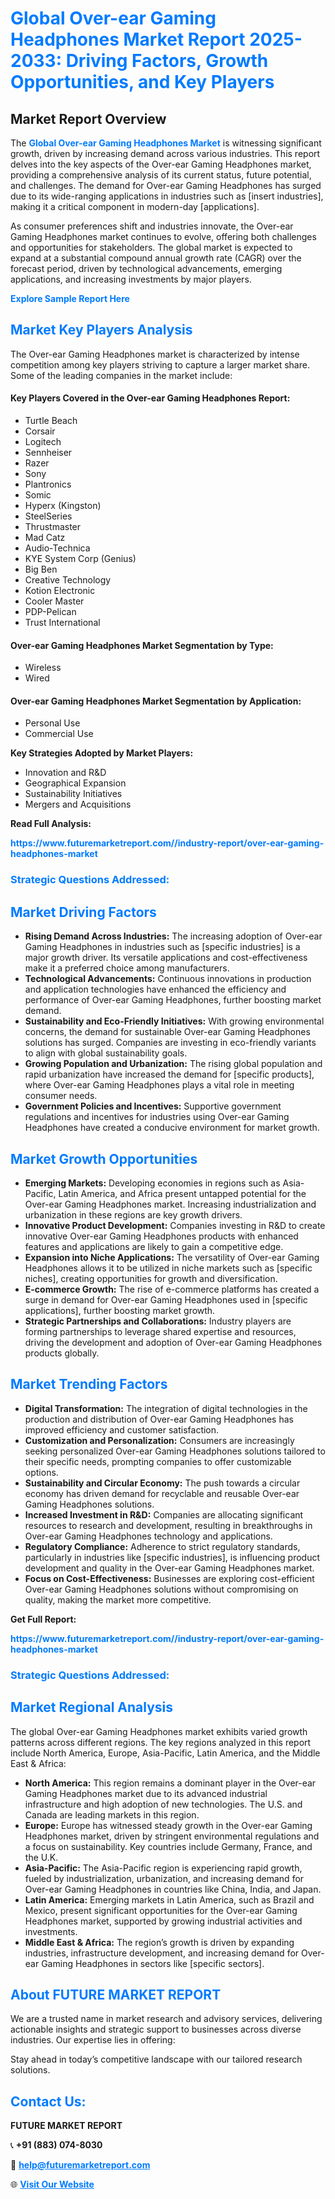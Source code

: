 <h1 style="color: #007BFF;">Global Over-ear Gaming Headphones Market Report 2025-2033: Driving Factors, Growth Opportunities, and Key Players</h1>

<section id="overview">
<h2>Market Report Overview</h2>
<p>The <a href="https://www.futuremarketreport.com//industry-report/over-ear-gaming-headphones-market" style="color: #007BFF; text-decoration: none;"><strong>Global Over-ear Gaming Headphones Market</strong></a> is witnessing significant growth, driven by increasing demand across various industries. This report delves into the key aspects of the Over-ear Gaming Headphones market, providing a comprehensive analysis of its current status, future potential, and challenges. The demand for Over-ear Gaming Headphones has surged due to its wide-ranging applications in industries such as [insert industries], making it a critical component in modern-day [applications].</p>
<p>As consumer preferences shift and industries innovate, the Over-ear Gaming Headphones market continues to evolve, offering both challenges and opportunities for stakeholders. The global market is expected to expand at a substantial compound annual growth rate (CAGR) over the forecast period, driven by technological advancements, emerging applications, and increasing investments by major players.</p>
</section>

<section id="overview">
<p><a href="https://www.futuremarketreport.com//request-sample/reportId=81843" style="color: #007BFF; text-decoration: none;"><strong>Explore Sample Report Here</strong></a></p>
</section>

<section id="key-players">
<h2 style="color: #007BFF;">Market Key Players Analysis</h2>
<p>The Over-ear Gaming Headphones market is characterized by intense competition among key players striving to capture a larger market share. Some of the leading companies in the market include:</p>
<h4>Key Players Covered in the Over-ear Gaming Headphones Report:</h4>
<ul><li>Turtle Beach</li><li>Corsair</li><li>Logitech</li><li>Sennheiser</li><li>Razer</li><li>Sony</li><li>Plantronics</li><li>Somic</li><li>Hyperx (Kingston)</li><li>SteelSeries</li><li>Thrustmaster</li><li>Mad Catz</li><li>Audio-Technica</li><li>KYE System Corp (Genius)</li><li>Big Ben</li><li>Creative Technology</li><li>Kotion Electronic</li><li>Cooler Master</li><li>PDP-Pelican</li><li>Trust International</li></ul>
<h4>Over-ear Gaming Headphones Market Segmentation by Type:</h4>
<ul><li>Wireless</li><li>Wired</li></ul>

<h4>Over-ear Gaming Headphones Market Segmentation by Application:</h4>
<ul><li>Personal Use</li><li>Commercial Use</li></ul>
<p><strong>Key Strategies Adopted by Market Players:</strong></p>
<ul>
<li>Innovation and R&D</li>
<li>Geographical Expansion</li>
<li>Sustainability Initiatives</li>
<li>Mergers and Acquisitions</li>
</ul>
</section>

<section>
<p><strong>Read Full Analysis: </strong></p><a href="https://www.futuremarketreport.com//industry-report/over-ear-gaming-headphones-market" style="color: #007BFF; text-decoration: none;"><strong>https://www.futuremarketreport.com//industry-report/over-ear-gaming-headphones-market</strong></a>
<h3 style="color: #007BFF;">Strategic Questions Addressed:</h3>
</section>

<section id="driving-factors">
<h2 style="color: #007BFF;">Market Driving Factors</h2>
<ul>
<li><strong>Rising Demand Across Industries:</strong> The increasing adoption of Over-ear Gaming Headphones in industries such as [specific industries] is a major growth driver. Its versatile applications and cost-effectiveness make it a preferred choice among manufacturers.</li>
<li><strong>Technological Advancements:</strong> Continuous innovations in production and application technologies have enhanced the efficiency and performance of Over-ear Gaming Headphones, further boosting market demand.</li>
<li><strong>Sustainability and Eco-Friendly Initiatives:</strong> With growing environmental concerns, the demand for sustainable Over-ear Gaming Headphones solutions has surged. Companies are investing in eco-friendly variants to align with global sustainability goals.</li>
<li><strong>Growing Population and Urbanization:</strong> The rising global population and rapid urbanization have increased the demand for [specific products], where Over-ear Gaming Headphones plays a vital role in meeting consumer needs.</li>
<li><strong>Government Policies and Incentives:</strong> Supportive government regulations and incentives for industries using Over-ear Gaming Headphones have created a conducive environment for market growth.</li>
</ul>
</section>

<section id="growth-opportunities">
<h2 style="color: #007BFF;">Market Growth Opportunities</h2>
<ul>
<li><strong>Emerging Markets:</strong> Developing economies in regions such as Asia-Pacific, Latin America, and Africa present untapped potential for the Over-ear Gaming Headphones market. Increasing industrialization and urbanization in these regions are key growth drivers.</li>
<li><strong>Innovative Product Development:</strong> Companies investing in R&D to create innovative Over-ear Gaming Headphones products with enhanced features and applications are likely to gain a competitive edge.</li>
<li><strong>Expansion into Niche Applications:</strong> The versatility of Over-ear Gaming Headphones allows it to be utilized in niche markets such as [specific niches], creating opportunities for growth and diversification.</li>
<li><strong>E-commerce Growth:</strong> The rise of e-commerce platforms has created a surge in demand for Over-ear Gaming Headphones used in [specific applications], further boosting market growth.</li>
<li><strong>Strategic Partnerships and Collaborations:</strong> Industry players are forming partnerships to leverage shared expertise and resources, driving the development and adoption of Over-ear Gaming Headphones products globally.</li>
</ul>
</section>

<section id="trending-factors">
<h2 style="color: #007BFF;">Market Trending Factors</h2>
<ul>
<li><strong>Digital Transformation:</strong> The integration of digital technologies in the production and distribution of Over-ear Gaming Headphones has improved efficiency and customer satisfaction.</li>
<li><strong>Customization and Personalization:</strong> Consumers are increasingly seeking personalized Over-ear Gaming Headphones solutions tailored to their specific needs, prompting companies to offer customizable options.</li>
<li><strong>Sustainability and Circular Economy:</strong> The push towards a circular economy has driven demand for recyclable and reusable Over-ear Gaming Headphones solutions.</li>
<li><strong>Increased Investment in R&D:</strong> Companies are allocating significant resources to research and development, resulting in breakthroughs in Over-ear Gaming Headphones technology and applications.</li>
<li><strong>Regulatory Compliance:</strong> Adherence to strict regulatory standards, particularly in industries like [specific industries], is influencing product development and quality in the Over-ear Gaming Headphones market.</li>
<li><strong>Focus on Cost-Effectiveness:</strong> Businesses are exploring cost-efficient Over-ear Gaming Headphones solutions without compromising on quality, making the market more competitive.</li>
</ul>
</section>

<section>
<p><strong>Get Full Report: </strong></p><a href="https://www.futuremarketreport.com//industry-report/over-ear-gaming-headphones-market" style="color: #007BFF; text-decoration: none;"><strong>https://www.futuremarketreport.com//industry-report/over-ear-gaming-headphones-market</strong></a>
<h3 style="color: #007BFF;">Strategic Questions Addressed:</h3>
</section>


<section id="regional-analysis">
<h2 style="color: #007BFF;">Market Regional Analysis</h2>
<p>The global Over-ear Gaming Headphones market exhibits varied growth patterns across different regions. The key regions analyzed in this report include North America, Europe, Asia-Pacific, Latin America, and the Middle East & Africa:</p>
<ul>
<li><strong>North America:</strong> This region remains a dominant player in the Over-ear Gaming Headphones market due to its advanced industrial infrastructure and high adoption of new technologies. The U.S. and Canada are leading markets in this region.</li>
<li><strong>Europe:</strong> Europe has witnessed steady growth in the Over-ear Gaming Headphones market, driven by stringent environmental regulations and a focus on sustainability. Key countries include Germany, France, and the U.K.</li>
<li><strong>Asia-Pacific:</strong> The Asia-Pacific region is experiencing rapid growth, fueled by industrialization, urbanization, and increasing demand for Over-ear Gaming Headphones in countries like China, India, and Japan.</li>
<li><strong>Latin America:</strong> Emerging markets in Latin America, such as Brazil and Mexico, present significant opportunities for the Over-ear Gaming Headphones market, supported by growing industrial activities and investments.</li>
<li><strong>Middle East & Africa:</strong> The region’s growth is driven by expanding industries, infrastructure development, and increasing demand for Over-ear Gaming Headphones in sectors like [specific sectors].</li>
</ul>
</section>

<footer>
<h2 style="color: #007BFF;">About FUTURE MARKET REPORT</h2>
<p>We are a trusted name in market research and advisory services, delivering actionable insights and strategic support to businesses across diverse industries. Our expertise lies in offering:</p>

<p>Stay ahead in today’s competitive landscape with our tailored research solutions.</p>

<h2 style="color: #007BFF;">Contact Us:</h2>
<p><strong>FUTURE MARKET REPORT</strong></p>
<p>📞 <strong>+91 (883) 074-8030</strong></p>
<p>📧 <strong><a href="mailto:help@futuremarketreport.com" style="color: #007BFF;">help@futuremarketreport.com</a></strong></p>
<p>🌐 <strong><a href="https://www.futuremarketreport.com/" style="color: #007BFF;">Visit Our Website</a></strong></p>
</footer>